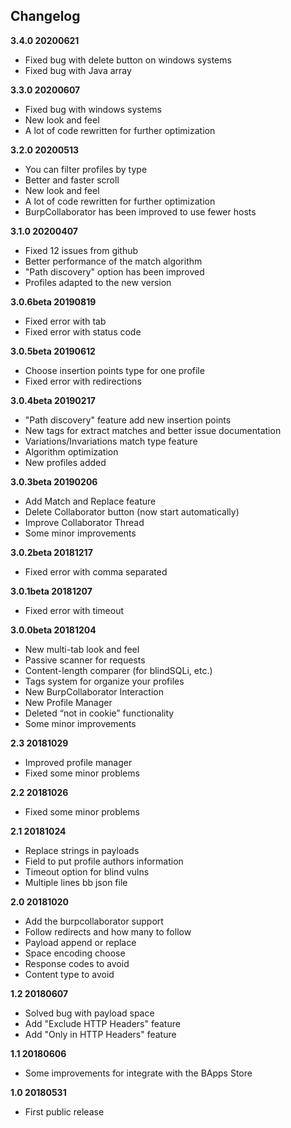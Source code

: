 ##  Changelog
**3.4.0 20200621**
* Fixed bug with delete button on windows systems
* Fixed bug with Java array

**3.3.0 20200607**
* Fixed bug with windows systems
* New look and feel
* A lot of code rewritten for further optimization


**3.2.0 20200513**
* You can filter profiles by type
* Better and faster scroll
* New look and feel
* A lot of code rewritten for further optimization
* BurpCollaborator has been improved to use fewer hosts


**3.1.0 20200407**
* Fixed 12 issues from github 
* Better performance of the match algorithm
* "Path discovery" option has been improved
* Profiles adapted to the new version


**3.0.6beta 20190819**
* Fixed error with tab
* Fixed error with status code

**3.0.5beta 20190612**
* Choose insertion points type for one profile
* Fixed error with redirections


**3.0.4beta 20190217**
* "Path discovery" feature add new insertion points
* New tags for extract matches and better issue documentation
* Variations/Invariations match type feature
* Algorithm optimization
* New profiles added 


**3.0.3beta 20190206**
* Add Match and Replace feature
* Delete Collaborator button (now start automatically)
* Improve Collaborator Thread
* Some minor improvements

**3.0.2beta 20181217**
* Fixed error with comma separated


**3.0.1beta 20181207**
* Fixed error with timeout


**3.0.0beta 20181204**
* New multi-tab look and feel
* Passive scanner for requests 
* Content-length comparer (for blindSQLi, etc.)
* Tags system for organize your profiles
* New BurpCollaborator Interaction
* New Profile Manager 
* Deleted “not in cookie” functionality
* Some minor improvements

**2.3 20181029**
* Improved profile manager
* Fixed some minor problems


**2.2 20181026**
* Fixed some minor problems


**2.1 20181024**
* Replace strings in payloads
* Field to put profile authors information
* Timeout option for blind vulns
* Multiple lines bb json file


**2.0 20181020**
* Add the burpcollaborator support
* Follow redirects and how many to follow
* Payload append or replace
* Space encoding choose
* Response codes to avoid
* Content type to avoid
 

**1.2 20180607**
 - Solved bug with payload space
 - Add "Exclude HTTP Headers" feature
 - Add "Only in HTTP Headers" feature
 
 
**1.1 20180606**
 - Some improvements for integrate with the BApps Store
 
 
**1.0 20180531**
 - First public release

